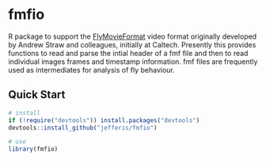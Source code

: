 # fmfio
R package to support the 
[FlyMovieFormat](http://code.astraw.com/projects/motmot/fly-movie-format.html)
video format originally developed by Andrew Straw and colleagues, initially at Caltech. Presently this provides
functions to read and parse the intial header of a fmf file and then to read individual images
frames and timestamp information. fmf files are frequently used as intermediates for analysis
of fly behaviour.

## Quick Start
```r
# install
if (!require("devtools")) install.packages("devtools") 
devtools::install_github("jefferis/fmfio")

# use
library(fmfio)
```
